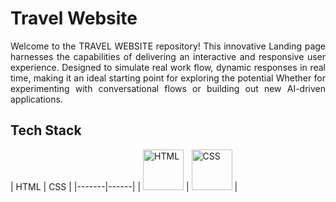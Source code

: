 # Travel Website
<p align="justify">Welcome to the TRAVEL WEBSITE  repository! This innovative Landing page harnesses the capabilities of delivering an interactive and responsive user experience. Designed to simulate real work flow,  dynamic responses in real time, making it an ideal starting point for exploring the potential Whether for experimenting with conversational flows or building out new AI-driven applications.</p>
<h2 align="left">Tech Stack</h2>
| HTML  | CSS  | 
|-------|------|
| <img src="https://cdn.worldvectorlogo.com/logos/html-1.svg" alt="HTML" width="65"/> | <img src="https://cdn.worldvectorlogo.com/logos/css-3.svg" alt="CSS" width="65"/> |
